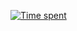 [![Time spent](https://wakatime.com/badge/github/JrogeT/cacheando.svg)](https://wakatime.com/badge/github/JrogeT/cacheando.svg)
